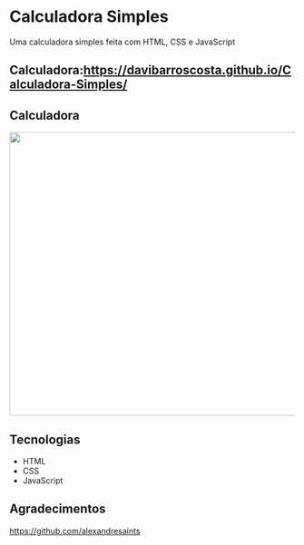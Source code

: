 # Calculadora Simples
 Uma calculadora simples feita com HTML, CSS e JavaScript
## Calculadora:https://davibarroscosta.github.io/Calculadora-Simples/
## Calculadora

<img align="center" src="https://user-images.githubusercontent.com/102886070/162595512-30391916-f469-4708-b71a-8925245cf0bb.gif" width="900" height="500"/>


## Tecnologias

* HTML
* CSS
* JavaScript

## Agradecimentos

 https://github.com/alexandresaints
